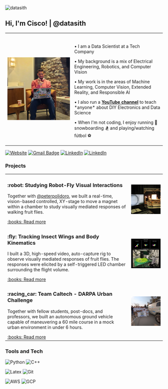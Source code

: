 <p align="left"> <img src="https://komarev.com/ghpvc/?username=datasith" alt="datasith" /> </p>

## Hi, I'm Cisco! | @datasith

<div>
<table><tr>
<td  style="width:200px">
<img width="225px" src="img/pfp.jpg">
</td>  
<td>
<img width="825px" height="1">
<p>• I am a Data Scientist at a Tech Company </p>
<p>• My background is a mix of Electrical Engineering, Robotics, and Computer Vision </p>
<p>• My work is in the areas of Machine Learning, Computer Vision, Extended Reality, and Responsible AI</p>
<p>• I also run a <b><a href="https://youtube.com/datasith">YouTube channel</a></b> to teach *anyone* about DIY Electronics and Data Science</p>
<p>• When I'm not coding, I enjoy running 🏃 snowboarding 🏂 and playing/watching fútbol ⚽</p>
</td>
</tr>
</table>
</div>

<!-- [![E-Mail](https://img.shields.io/badge/email-reveal-2a8?style=for-the-badge&logo=gmail&logoColor=white)](https://mailhide.io/e/3JzSZnHC)-->
[![Website](https://img.shields.io/website?down_color=lightgrey&down_message=offline&style=for-the-badge&up_color=999999&up_message=online&url=https%3A%2F%2Fdatasith.io%2F)](https://datasith.io/) 
[![Gmail Badge](https://img.shields.io/badge/email-999999?style=for-the-badge&logo=gmail&logoColor=white&link=mailto:zabala@caltech.edu)](mailto:zabala@caltech.edu)
[![LinkedIn](https://img.shields.io/badge/datasith-999999?style=for-the-badge&logo=linkedin&logoColor=white)](https://www.linkedin.com/in/datasith)
[![LinkedIn](https://img.shields.io/badge/datasith-999999?style=for-the-badge&logo=twitter&logoColor=white)](https://twitter.com/datasith)
<!--
[![Resume](https://img.shields.io/badge/Resume-gray?style=for-the-badge&logo=adobeacrobatreader&logoColor=EC1C24)](link)
-->

### Projects
<table><tr>
  <td>
    <h3>:robot: Studying Robot-Fly Visual Interactions</h3>
    <p>Together with <a href="https://github.com/peterpolidoro">@peterpolidoro</a>, we built a real-time, vision-based controlled, XY-stage to move a magnet within a chamber to study visually mediated responses of walking fruit flies.</p>
    <a href="">:books: Read more</a>
  </td>
  <td>
    <img src="img/rig_flyatar.jpg" alt="Flyatar Robot-Fly Interactions Rig" width="400px">
  </td>
</tr><tr>   
  <td>
    <h3>:fly: Tracking Insect Wings and Body Kinematics</h3>
    <p>I built a 3D, high-speed video, auto-capture rig to observe visually mediated responses of fruit flies. The responses were elicited by a self-triggered LED chamber surrounding the flight volume.</p>
    <a href="">:books: Read more</a>
  </td>
  <td>
    <img src="img/rig_flytrax.jpg" alt="Flytrax Motion Capture Rig" width="400px">
  </td>
</tr><tr> 
  <td>
    <h3>:racing_car: Team Caltech - DARPA Urban Challenge</h3>
    <p>Together with fellow students, post-docs, and professors, we built an autonomous ground vehicle capable of maneuvering a 60 mile course in a mock urban environment in under 6 hours.</p>
    <a href="">:books: Read more</a>
  </td>
  <td>
    <img src="img/team_caltech.jpg" alt="Team Caltech at DGC '08" width="400px">
  </td>
</tr></table>



### Tools and Tech

![Python](https://img.shields.io/badge/Python-0077B5?style=for-the-badge&logo=python&logoColor=white)
![C++](https://img.shields.io/badge/C%2B%2B-0077B5?style=for-the-badge&logo=c%2B%2B&logoColor=white)

![Latex](https://img.shields.io/badge/LaTeX-0077B5?style=for-the-badge&logo=LaTeX&logoColor=white)
![Git](https://img.shields.io/badge/Git-0077B5?style=for-the-badge&logo=git&logoColor=white)

![AWS](https://img.shields.io/badge/Amazon_AWS-0077B5?style=for-the-badge&logo=amazon-aws&logoColor=white)
![GCP](https://img.shields.io/badge/Google_Cloud-0077B5?style=for-the-badge&logo=google-cloud&logoColor=white)

<!--
<h1 align="center">Hi 👋, I'm Cisco</h1>
<h3 align="center">Data Scientist @ Walmart Global Tech</h3>

<p align="center">
<a href="https://twitter.com/datasith" target="blank"><img align="center" src="https://cdn.jsdelivr.net/npm/simple-icons@3.0.1/icons/twitter.svg" alt="datasith" height="20" width="20" /></a>
<a href="https://linkedin.com/in/datasith" target="blank"><img align="center" src="https://cdn.jsdelivr.net/npm/simple-icons@3.0.1/icons/linkedin.svg" alt="datasith" height="20" width="20" /></a>
<a href="https://kaggle.com/datasith" target="blank"><img align="center" src="https://cdn.jsdelivr.net/npm/simple-icons@3.0.1/icons/kaggle.svg" alt="skalskip" height="20" width="20" /></a>
<a href="https://medium.com/@datasith" target="blank"><img align="center" src="https://cdn.jsdelivr.net/npm/simple-icons@3.0.1/icons/medium.svg" alt="@datasith" height="20" width="20" /></a>
</p>

### Open source


### Latest blogs posts

<br/>

<p align="center">
  <img src="./icons/aws.svg" alt="aws" width="40" height="40"/> 
  <img src="https://www.vectorlogo.zone/logos/microsoft_azure/microsoft_azure-icon.svg" alt="azure" width="40" height="40"/> 
  <img src="./icons/docker.svg" alt="docker" width="40" height="40"/> 
  <img src="./icons/typescript.svg" alt="typescript" width="40" height="40"/>
  <img src="./icons/react.svg" alt="react" width="40" height="40"/> 
  <img src="./icons/redux.svg" alt="redux" width="40" height="40"/>
  <img src="./icons/python.svg" alt="python" width="40" height="40"/>
  <img src="https://www.vectorlogo.zone/logos/opencv/opencv-icon.svg" alt="opencv" width="40" height="40"/> 
  <img src="https://www.vectorlogo.zone/logos/pytorch/pytorch-icon.svg" alt="pytorch" width="40" height="40"/>
  <img src="https://www.vectorlogo.zone/logos/tensorflow/tensorflow-icon.svg" alt="tensorflow" width="40" height="40"/> 
  <img src="./icons/scala.svg" alt="scala" width="40" height="40"/>
</p> 

<p align="center"> <img src=https://github-readme-stats.vercel.app/api?username=skalskip&show_icons=true alt="skalskip" /> </p>
-->
